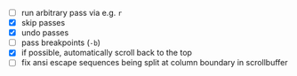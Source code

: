- [ ] run arbitrary pass via e.g. `r`
- [x] skip passes
- [x] undo passes
- [ ] pass breakpoints (`-b`)
- [x] if possible, automatically scroll back to the top
- [ ] fix ansi escape sequences being split at column boundary in scrollbuffer
